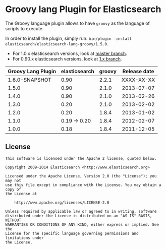 Groovy lang Plugin for Elasticsearch
==================================

The Groovy language plugin allows to have `groovy` as the language of scripts to execute.

In order to install the plugin, simply run: `bin/plugin -install elasticsearch/elasticsearch-lang-groovy/1.5.0`.

* For 1.0.x elasticsearch versions, look at [master branch](https://github.com/elasticsearch/elasticsearch-lang-groovy/tree/master).
* For 0.90.x elasticsearch versions, look at [1.x branch](https://github.com/elasticsearch/elasticsearch-lang-groovy/tree/1.x).


|     Groovy Lang Plugin      |    elasticsearch    |  groovy  | Release date |
|-----------------------------|---------------------|----------|:------------:|
| 1.6.0-SNAPSHOT              | 0.90                |  2.2.1   |  XXXX-XX-XX  |
| 1.5.0                       | 0.90                |  2.1.0   |  2013-07-07  |
| 1.4.0                       | 0.90                |  2.1.0   |  2013-02-26  |
| 1.3.0                       | 0.20                |  2.1.0   |  2013-02-02  |
| 1.2.0                       | 0.20                |  1.8.4   |  2013-01-02  |
| 1.1.0                       | 0.19 -> 0.20        |  1.8.4   |  2012-02-07  |
| 1.0.0                       | 0.18                |  1.8.4   |  2011-12-05  |

License
-------

    This software is licensed under the Apache 2 license, quoted below.

    Copyright 2009-2014 Elasticsearch <http://www.elasticsearch.org>

    Licensed under the Apache License, Version 2.0 (the "License"); you may not
    use this file except in compliance with the License. You may obtain a copy of
    the License at

        http://www.apache.org/licenses/LICENSE-2.0

    Unless required by applicable law or agreed to in writing, software
    distributed under the License is distributed on an "AS IS" BASIS, WITHOUT
    WARRANTIES OR CONDITIONS OF ANY KIND, either express or implied. See the
    License for the specific language governing permissions and limitations under
    the License.
